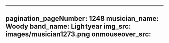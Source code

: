 ------
pagination_pageNumber: 1248
musician_name: Woody
band_name: Lightyear
img_src: images/musician1273.png
onmouseover_src: 
------